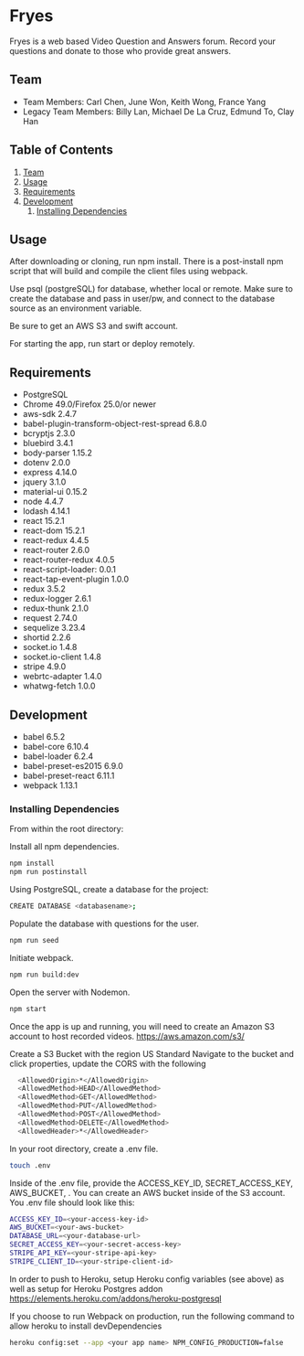 # Fryes

Fryes is a web based Video Question and Answers forum.  Record your questions and donate to those who provide great answers.

## Team
  
  - Team Members: Carl Chen, June Won, Keith Wong, France Yang
  - Legacy Team Members: Billy Lan, Michael De La Cruz, Edmund To, Clay Han

## Table of Contents

1. [Team](#team)
1. [Usage](#Usage)
1. [Requirements](#requirements)
1. [Development](#development)
    1. [Installing Dependencies](#installing-dependencies)

## Usage

After downloading or cloning, run npm install. There is a post-install npm script that will build and compile the client files using webpack.

Use psql (postgreSQL) for database, whether local or remote. Make sure to create the database and pass in user/pw, and connect to the database source as an environment variable.

Be sure to get an AWS S3 and swift account.

For starting the app, run start or deploy remotely.

## Requirements

- PostgreSQL
- Chrome 49.0/Firefox 25.0/or newer
- aws-sdk 2.4.7
- babel-plugin-transform-object-rest-spread 6.8.0
- bcryptjs 2.3.0
- bluebird 3.4.1
- body-parser 1.15.2
- dotenv 2.0.0
- express 4.14.0
- jquery 3.1.0
- material-ui 0.15.2
- node 4.4.7
- lodash 4.14.1
- react 15.2.1
- react-dom 15.2.1
- react-redux 4.4.5
- react-router 2.6.0
- react-router-redux 4.0.5
- react-script-loader: 0.0.1
- react-tap-event-plugin 1.0.0
- redux 3.5.2
- redux-logger 2.6.1
- redux-thunk 2.1.0
- request 2.74.0
- sequelize 3.23.4
- shortid 2.2.6
- socket.io 1.4.8
- socket.io-client 1.4.8
- stripe 4.9.0
- webrtc-adapter 1.4.0
- whatwg-fetch 1.0.0

## Development

- babel 6.5.2
- babel-core 6.10.4
- babel-loader 6.2.4
- babel-preset-es2015 6.9.0
- babel-preset-react 6.11.1
- webpack 1.13.1

### Installing Dependencies

From within the root directory:

Install all npm dependencies.
```sh
npm install
npm run postinstall
```

Using PostgreSQL, create a database for the project:
```sh
CREATE DATABASE <databasename>;
```

Populate the database with questions for the user.
```sh
npm run seed
```

Initiate webpack.
```sh
npm run build:dev
```

Open the server with Nodemon.
```sh
npm start
```

Once the app is up and running, you will need to create an Amazon S3 account to host recorded videos. https://aws.amazon.com/s3/

Create a S3 Bucket with the region US Standard
Navigate to the bucket and click properties, update the CORS with the following

```sh
  <AllowedOrigin>*</AllowedOrigin>
  <AllowedMethod>HEAD</AllowedMethod>
  <AllowedMethod>GET</AllowedMethod>
  <AllowedMethod>PUT</AllowedMethod>
  <AllowedMethod>POST</AllowedMethod>
  <AllowedMethod>DELETE</AllowedMethod>
  <AllowedHeader>*</AllowedHeader>
```

In your root directory, create a .env file.
```sh
touch .env
```

Inside of the .env file, provide the ACCESS_KEY_ID, SECRET_ACCESS_KEY, AWS_BUCKET, . You can create an AWS bucket inside of the S3 account. You .env file should look like this:
```sh
ACCESS_KEY_ID=<your-access-key-id>
AWS_BUCKET=<your-aws-bucket>
DATABASE_URL=<your-database-url>
SECRET_ACCESS_KEY=<your-secret-access-key>
STRIPE_API_KEY=<your-stripe-api-key>
STRIPE_CLIENT_ID=<your-stripe-client-id>
```

In order to push to Heroku, setup Heroku config variables (see above) as well as setup for Heroku Postgres addon
https://elements.heroku.com/addons/heroku-postgresql

If you choose to run Webpack on production, run the following command to allow heroku to install devDependencies

```sh
heroku config:set --app <your app name> NPM_CONFIG_PRODUCTION=false
```

